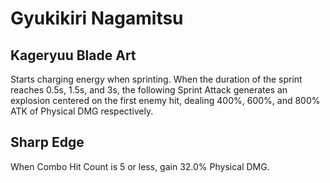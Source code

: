 # Gyukikiri Nagamitsu

## Kageryuu Blade Art

Starts charging energy when sprinting. When the duration of the sprint reaches 0.5s, 1.5s, and 3s, the following Sprint Attack generates an explosion centered on the first enemy hit, dealing 400%, 600%, and 800% ATK of Physical DMG respectively.

## Sharp Edge

When Combo Hit Count is 5 or less, gain 32.0% Physical DMG.